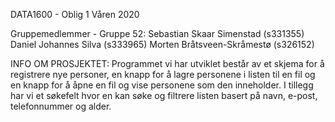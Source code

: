 DATA1600 - Oblig 1
Våren 2020

Gruppemedlemmer - Gruppe 52:
Sebastian Skaar Simenstad (s331355)
Daniel Johannes Silva (s333965)
Morten Bråtsveen-Skråmestø (s326152)

INFO OM PROSJEKTET:
Programmet vi har utviklet består av et skjema for å registrere nye personer, 
en knapp for å lagre personene i listen til en fil og en knapp for å åpne en 
fil og vise personene som den inneholder. I tillegg har vi et søkefelt hvor 
en kan søke og filtrere listen basert på navn, e-post, telefonnummer og alder.